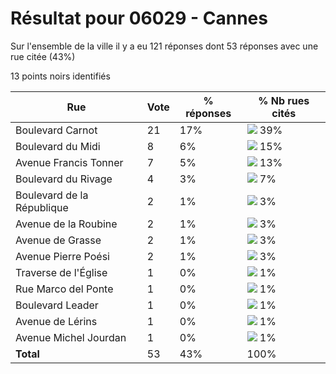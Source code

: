 # Résultat pour 06029 - Cannes

Sur l'ensemble de la ville il y a eu 121 réponses dont 53 réponses avec une rue citée (43%)

13 points noirs identifiés

| Rue | Vote | % réponses | % Nb rues cités|
|-----|------|------------|----------------|
| Boulevard Carnot | 21 | 17% | <img src="../../img/bar_39.gif" />&nbsp;39%|
| Boulevard du Midi | 8 | 6% | <img src="../../img/bar_15.gif" />&nbsp;15%|
| Avenue Francis Tonner | 7 | 5% | <img src="../../img/bar_13.gif" />&nbsp;13%|
| Boulevard du Rivage | 4 | 3% | <img src="../../img/bar_7.gif" />&nbsp;7%|
| Boulevard de la République | 2 | 1% | <img src="../../img/bar_3.gif" />&nbsp;3%|
| Avenue de la Roubine | 2 | 1% | <img src="../../img/bar_3.gif" />&nbsp;3%|
| Avenue de Grasse | 2 | 1% | <img src="../../img/bar_3.gif" />&nbsp;3%|
| Avenue Pierre Poési | 2 | 1% | <img src="../../img/bar_3.gif" />&nbsp;3%|
| Traverse de l'Église | 1 | 0% | <img src="../../img/bar_1.gif" />&nbsp;1%|
| Rue Marco del Ponte | 1 | 0% | <img src="../../img/bar_1.gif" />&nbsp;1%|
| Boulevard Leader | 1 | 0% | <img src="../../img/bar_1.gif" />&nbsp;1%|
| Avenue de Lérins | 1 | 0% | <img src="../../img/bar_1.gif" />&nbsp;1%|
| Avenue Michel Jourdan | 1 | 0% | <img src="../../img/bar_1.gif" />&nbsp;1%|
| **Total** | 53 | 43% | 100%|
